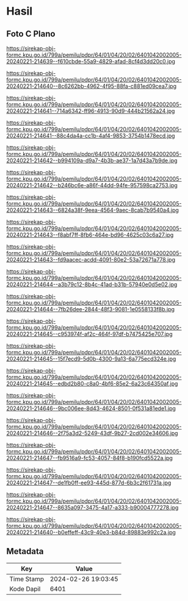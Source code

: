 # Hasil

## Foto C Plano

https://sirekap-obj-formc.kpu.go.id/799a/pemilu/pdpr/64/01/04/20/02/6401042002005-20240221-214639--f610cbde-55a9-4829-afad-8cf4d3dd20c0.jpg

https://sirekap-obj-formc.kpu.go.id/799a/pemilu/pdpr/64/01/04/20/02/6401042002005-20240221-214640--8c6262bb-4962-4f95-88fa-c881ed09cea7.jpg

https://sirekap-obj-formc.kpu.go.id/799a/pemilu/pdpr/64/01/04/20/02/6401042002005-20240221-214641--714a6342-ff96-4913-90d9-444b21562a24.jpg

https://sirekap-obj-formc.kpu.go.id/799a/pemilu/pdpr/64/01/04/20/02/6401042002005-20240221-214641--88c4da4a-cc1b-4af4-9853-3754b1478ecd.jpg

https://sirekap-obj-formc.kpu.go.id/799a/pemilu/pdpr/64/01/04/20/02/6401042002005-20240221-214642--b994109a-d9a7-4b3b-ae37-1a7d43a7b9de.jpg

https://sirekap-obj-formc.kpu.go.id/799a/pemilu/pdpr/64/01/04/20/02/6401042002005-20240221-214642--b246bc6e-a86f-44dd-94fe-957598ca2753.jpg

https://sirekap-obj-formc.kpu.go.id/799a/pemilu/pdpr/64/01/04/20/02/6401042002005-20240221-214643--6824a38f-9eea-4564-9aec-8cab7b9540a4.jpg

https://sirekap-obj-formc.kpu.go.id/799a/pemilu/pdpr/64/01/04/20/02/6401042002005-20240221-214643--f8abf7ff-8fb6-464e-bd96-4625c03c6a27.jpg

https://sirekap-obj-formc.kpu.go.id/799a/pemilu/pdpr/64/01/04/20/02/6401042002005-20240221-214643--fd9aacec-acdd-4091-80e2-53a72671a778.jpg

https://sirekap-obj-formc.kpu.go.id/799a/pemilu/pdpr/64/01/04/20/02/6401042002005-20240221-214644--a3b79c12-8b4c-41ad-b31b-57940e0d5e02.jpg

https://sirekap-obj-formc.kpu.go.id/799a/pemilu/pdpr/64/01/04/20/02/6401042002005-20240221-214644--7fb26dee-2844-48f3-9081-1e0558133f8b.jpg

https://sirekap-obj-formc.kpu.go.id/799a/pemilu/pdpr/64/01/04/20/02/6401042002005-20240221-214645--c953974f-af2c-464f-97df-b7475425e707.jpg

https://sirekap-obj-formc.kpu.go.id/799a/pemilu/pdpr/64/01/04/20/02/6401042002005-20240221-214645--15f7ecd9-5d0b-4300-9a13-6a775ecd324e.jpg

https://sirekap-obj-formc.kpu.go.id/799a/pemilu/pdpr/64/01/04/20/02/6401042002005-20240221-214645--edbd2b80-c8a0-4bf6-85e2-6a23c64350af.jpg

https://sirekap-obj-formc.kpu.go.id/799a/pemilu/pdpr/64/01/04/20/02/6401042002005-20240221-214646--9bc006ee-8d43-4624-8501-0f531a81ede1.jpg

https://sirekap-obj-formc.kpu.go.id/799a/pemilu/pdpr/64/01/04/20/02/6401042002005-20240221-214646--2f75a3d2-5249-43df-9b27-2cd002e34606.jpg

https://sirekap-obj-formc.kpu.go.id/799a/pemilu/pdpr/64/01/04/20/02/6401042002005-20240221-214647--fb9516a9-fc53-4057-84f8-b190fcd5522a.jpg

https://sirekap-obj-formc.kpu.go.id/799a/pemilu/pdpr/64/01/04/20/02/6401042002005-20240221-214647--de1fb0ff-ee93-445d-877d-6b3c2f61731a.jpg

https://sirekap-obj-formc.kpu.go.id/799a/pemilu/pdpr/64/01/04/20/02/6401042002005-20240221-214647--8635a097-3475-4a17-a333-b90004777278.jpg

https://sirekap-obj-formc.kpu.go.id/799a/pemilu/pdpr/64/01/04/20/02/6401042002005-20240221-214640--b0effeff-43c9-40e3-b84d-89883e992c2a.jpg


## Metadata

| Key        | Value               |
| ---------- | ------------------- |
| Time Stamp | 2024-02-26 19:03:45 |
| Kode Dapil | 6401                |



